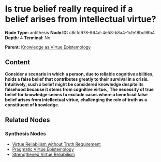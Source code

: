 # Is true belief really required if a belief arises from intellectual virtue?

**Node Type:** antithesis
**Node ID:** c8cfc978-964d-4e58-b8a4-1cfe18bc98b4
**Depth:** 4
**Terminal:** No

**Parent:** [Knowledge as Virtue Epistemology](knowledge-as-virtue-epistemology-synthesis-b9b342df-f66f-4378-97da-d7b1125fb59b.md)

## Content

**Consider a scenario in which a person, due to reliable cognitive abilities, holds a false belief that contributes greatly to their survival in a crisis. Intuitively, such a belief might be considered knowledge despite its falsehood because it stems from cognitive virtue.**, **The necessity of true belief for knowledge seems to exclude cases where a beneficial false belief arises from intellectual virtue, challenging the role of truth as a constituent of knowledge.**

## Related Nodes

### Synthesis Nodes

- [Virtue Reliabilism without Truth Requirement](virtue-reliabilism-without-truth-requirement-synthesis-82c34141-a5cd-4ce5-a093-c160a67b24ec.md)
- [Pragmatic Virtue Epistemology](pragmatic-virtue-epistemology-synthesis-a600d9b0-60cd-4a2d-80a0-c5e519b8fde0.md)
- [Strengthened Virtue Reliabilism](strengthened-virtue-reliabilism-synthesis-fc6ef0fe-70fa-4bae-b3ef-2e2af364bfa2.md)
